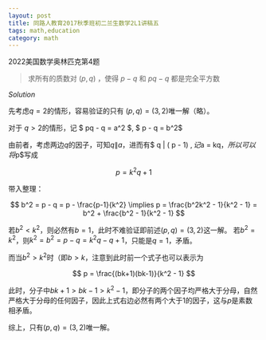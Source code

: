 ```yaml
---
layout: post
title: 同路人教育2017秋季班初二兰生数学2L1讲稿五
tags: math,education
category: math
---
```


2022美国数学奥林匹克第4题

> 求所有的质数对 $(p,q)$ ，使得 $p-q$ 和 $pq-q$ 都是完全平方数

*Solution*

先考虑$q=2$的情形，容易验证的只有 $(p,q) = (3,2)$唯一解（略）。

对于 $q>2$的情形，记 $ pq - q = a^2 $, $ p - q = b^2$

由前者，考虑两边$q$的因子，可知$q \| a$，进而有$ q \| ( p - 1) $, 记$a = kq$，所以可以将$p$写成

$$
    p = k^2 q + 1
$$

带入整理：

$$
    b^2 = p - q = p - \frac{p-1}{k^2} \implies p = \frac{b^2k^2 - 1}{k^2 - 1} 
        = b^2 + \frac{b^2 - 1}{k^2 - 1}
$$

若$b^2 < k^2$，则必然有$b = 1$，此时不难验证即前述$(p,q) = (3,2)$这一解。
若$b^2 = k^2$，则$k^2 = b^2 = p - q = k^2q - q + 1$，只能是$q = 1$，矛盾。

而当$b^2 > k^2$时（即$b > k$，注意到此时前一个式子也可以表示为

$$
    p = \frac{(bk+1)(bk-1)}{k^2 - 1}
$$

此时，分子中$bk + 1 > bk - 1 > k^2 - 1$，即分子的两个因子均严格大于分母，自然严格大于分母的任何因子，因此上式右边必然有两个大于$1$的因子，这与$p$是素数相矛盾。

综上，只有$(p,q) = (3,2)$唯一解。